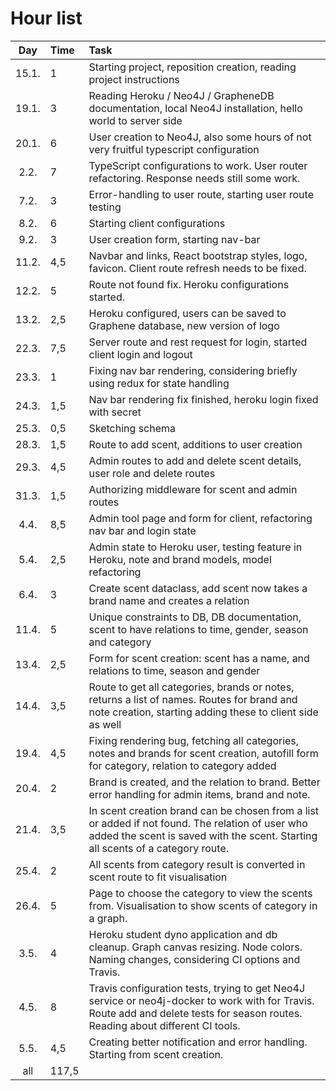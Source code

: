 # Hour list

| Day | Time | Task  |
| :----:|:-----| :-----|
| 15.1. | 1 | Starting project, reposition creation, reading project instructions |
| 19.1. | 3 | Reading Heroku / Neo4J / GrapheneDB documentation, local Neo4J installation, hello world to server side |
| 20.1. | 6 | User creation to Neo4J, also some hours of not very fruitful typescript configuration |
| 2.2. | 7 | TypeScript configurations to work. User router refactoring. Response needs still some work. |
| 7.2. | 3 | Error-handling to user route, starting user route testing |
| 8.2. | 6 | Starting client configurations |
| 9.2. | 3 | User creation form, starting nav-bar |
| 11.2. | 4,5 | Navbar and links, React bootstrap styles, logo, favicon. Client route refresh needs to be fixed. |
| 12.2. | 5 | Route not found fix. Heroku configurations started. |
| 13.2. | 2,5 | Heroku configured, users can be saved to Graphene database, new version of logo |
| 22.3. | 7,5 | Server route and rest request for login, started client login and logout |
| 23.3. | 1 | Fixing nav bar rendering, considering briefly using redux for state handling |
| 24.3. | 1,5 | Nav bar rendering fix finished, heroku login fixed with secret |
| 25.3. | 0,5 | Sketching schema |
| 28.3. | 1,5 | Route to add scent, additions to user creation |
| 29.3. | 4,5 | Admin routes to add and delete scent details, user role and delete routes |
| 31.3. | 1,5 | Authorizing middleware for scent and admin routes |
| 4.4. | 8,5 | Admin tool page and form for client, refactoring nav bar and login state |
| 5.4. | 2,5 | Admin state to Heroku user, testing feature in Heroku, note and brand models, model refactoring |
| 6.4. | 3 | Create scent dataclass, add scent now takes a brand name and creates a relation |
| 11.4. | 5 | Unique constraints to DB, DB documentation, scent to have relations to time, gender, season and category |
| 13.4. | 2,5 | Form for scent creation: scent has a name, and relations to time, season and gender |
| 14.4. | 3,5 | Route to get all categories, brands or notes, returns a list of names. Routes for brand and note creation, starting adding these to client side as well |
| 19.4. | 4,5| Fixing rendering bug, fetching all categories, notes and brands for scent creation, autofill form for category, relation to category added |
| 20.4. | 2| Brand is created, and the relation to brand. Better error handling for admin items, brand and note. |
| 21.4. | 3,5| In scent creation brand can be chosen from a list or added if not found. The relation of user who added the scent is saved with the scent. Starting all scents of a category route. |
| 25.4. | 2| All scents from category result is converted in scent route to fit visualisation |
| 26.4. | 5| Page to choose the category to view the scents from. Visualisation to show scents of category in a graph. |
| 3.5. | 4 | Heroku student dyno application and db cleanup. Graph canvas resizing. Node colors. Naming changes, considering CI options and Travis. |
| 4.5. | 8 | Travis configuration tests, trying to get Neo4J service or neo4j-docker to work with for Travis. Route add and delete tests for season routes. Reading about different CI tools.|
| 5.5. | 4,5 | Creating better notification and error handling. Starting from scent creation.|
| all |  117,5 | |
